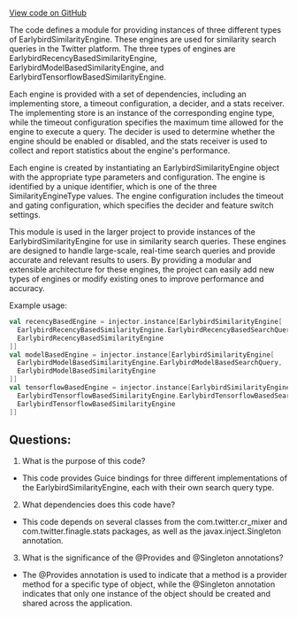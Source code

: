 [View code on GitHub](https://github.com/misbahsy/the-algorithm/cr-mixer/server/src/main/scala/com/twitter/cr_mixer/module/similarity_engine/EarlybirdSimilarityEngineModule.scala)

The code defines a module for providing instances of three different types of EarlybirdSimilarityEngine. These engines are used for similarity search queries in the Twitter platform. The three types of engines are EarlybirdRecencyBasedSimilarityEngine, EarlybirdModelBasedSimilarityEngine, and EarlybirdTensorflowBasedSimilarityEngine. 

Each engine is provided with a set of dependencies, including an implementing store, a timeout configuration, a decider, and a stats receiver. The implementing store is an instance of the corresponding engine type, while the timeout configuration specifies the maximum time allowed for the engine to execute a query. The decider is used to determine whether the engine should be enabled or disabled, and the stats receiver is used to collect and report statistics about the engine's performance.

Each engine is created by instantiating an EarlybirdSimilarityEngine object with the appropriate type parameters and configuration. The engine is identified by a unique identifier, which is one of the three SimilarityEngineType values. The engine configuration includes the timeout and gating configuration, which specifies the decider and feature switch settings.

This module is used in the larger project to provide instances of the EarlybirdSimilarityEngine for use in similarity search queries. These engines are designed to handle large-scale, real-time search queries and provide accurate and relevant results to users. By providing a modular and extensible architecture for these engines, the project can easily add new types of engines or modify existing ones to improve performance and accuracy. 

Example usage:

```scala
val recencyBasedEngine = injector.instance[EarlybirdSimilarityEngine[
  EarlybirdRecencyBasedSimilarityEngine.EarlybirdRecencyBasedSearchQuery,
  EarlybirdRecencyBasedSimilarityEngine
]]
val modelBasedEngine = injector.instance[EarlybirdSimilarityEngine[
  EarlybirdModelBasedSimilarityEngine.EarlybirdModelBasedSearchQuery,
  EarlybirdModelBasedSimilarityEngine
]]
val tensorflowBasedEngine = injector.instance[EarlybirdSimilarityEngine[
  EarlybirdTensorflowBasedSimilarityEngine.EarlybirdTensorflowBasedSearchQuery,
  EarlybirdTensorflowBasedSimilarityEngine
]]
```
## Questions: 
 1. What is the purpose of this code?
- This code provides Guice bindings for three different implementations of the EarlybirdSimilarityEngine, each with their own search query type.

2. What dependencies does this code have?
- This code depends on several classes from the com.twitter.cr_mixer and com.twitter.finagle.stats packages, as well as the javax.inject.Singleton annotation.

3. What is the significance of the @Provides and @Singleton annotations?
- The @Provides annotation is used to indicate that a method is a provider method for a specific type of object, while the @Singleton annotation indicates that only one instance of the object should be created and shared across the application.